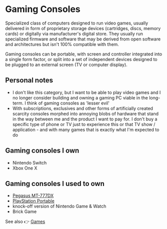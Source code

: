 # Gaming Consoles

Specialized class of computers designed to run video games, usually delivered in form of proprietary storage devices (cartridges, discs, memory cards) or digitally via manufacturer's digital store. They usually run specialized firmware and software that may be derived from open software and architectures but isn't 100% compatible with them.

Gaming consoles can be portable, with screen and controller integrated into a single form factor, or split into a set of independent devices designed to be plugged to an external screen (TV or computer display).

## Personal notes

- I don't like this category, but I want to be able to play video games and I no longer consider building and owning a gaming PC viable in the long-term. I think of gaming consoles as 'lesser evil'
- With subscriptions, exclusives and other forms of artificially created scarcity consoles morphed into annoying blobs of hardware that stand in the way between me and the product I want to pay for. I don't buy a specific type of phone or TV just to experience this or that TV show / application - and with many games that is exactly what I'm expected to do

## Gaming consoles I own

- Nintendo Switch
- Xbox One X

## Gaming consoles I used to own

- [Pegasus MT-777DX](./pegasus-mt-777dx/)
- [PlayStation Portable](./playstation-portable/)
- knock-off version of Nintendo Game & Watch
- Brick Game

See also 👉 [Games](../games/)
